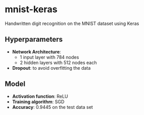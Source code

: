# mnist-keras
Handwritten digit recognition on the MNIST dataset using Keras
## Hyperparameters
- **Network Architecture**: 
  - 1 input layer with 784 nodes
  - 2 hidden layers with 512 nodes each
- **Dropout**: to avoid overfitting the data

## Model
- **Activation function**: ReLU
- **Training algorithm**: SGD
- **Accuracy**: 0.9445 on the test data set
